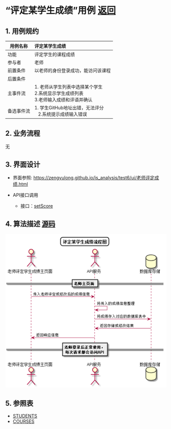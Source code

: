 # “评定某学生成绩”用例 [返回](../../README.md)

## 1. 用例规约

|用例名称|评定某学生成绩|
|-------|:-------------|
|功能|评定学生的课程成绩|
|参与者|老师|
|前置条件| 以老师的身份登录成功，能访问该课程|
|后置条件||
|主事件流| 1. 老师从学生列表中选择某个学生<br/>2.系统显示学生成绩列表<br/>3.老师输入成绩和评语并确认|
|备选事件流|1. 学生GitHub地址出错，无法评分 <br/>&nbsp;&nbsp; 2.系统提示成绩输入错误<br/>|

## 2. 业务流程
无


## 3. 界面设计
- 界面参照: 
https://zengyulong.github.io/is_analysis/test6/ui/老师评定成绩.html

- API接口调用
    - 接口：[setScore](../接口1/setScore.md)

## 4. 算法描述 [源码](../流程图/评定学生成绩.wsd)
![评定学生成绩](../images/流程图/评定学生成绩.png)
    
## 5. 参照表

- [STUDENTS](../数据库设计/数据库设计.md/#STUDENTS)
- [COURSES](../数据库设计/数据库设计.md/#COURSES)